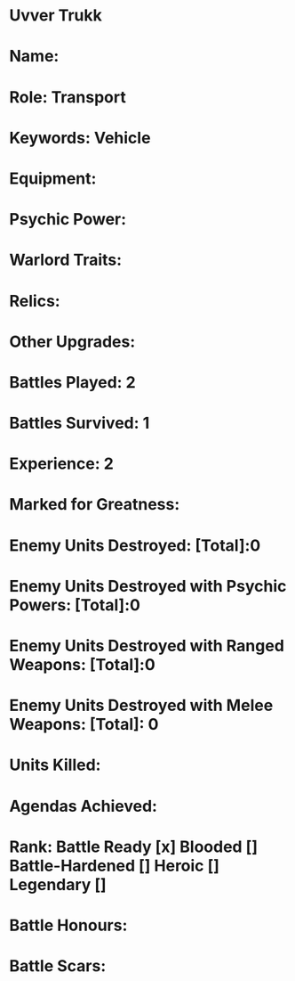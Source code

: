 # Uvver Trukk

# Name: 
# Role: Transport
# Keywords: Vehicle
# Equipment:
# Psychic Power:
# Warlord Traits:
# Relics:
# Other Upgrades:

# Battles Played: 2
# Battles Survived: 1
# Experience: 2
# Marked for Greatness:
# Enemy Units Destroyed: [Total]:0 
# Enemy Units Destroyed with Psychic Powers: [Total]:0 
# Enemy Units Destroyed with Ranged Weapons: [Total]:0 
# Enemy Units Destroyed with Melee Weapons: [Total]: 0
# Units Killed: 

# Agendas Achieved:

# Rank: Battle Ready [x] Blooded [] Battle-Hardened [] Heroic [] Legendary []

# Battle Honours: 
# Battle Scars: